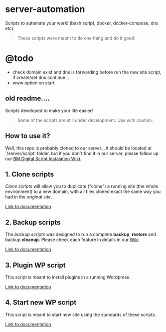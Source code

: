 # server-automation
Scripts to automate your work! (bash script, docker, docker-compose, dns etc)

> These scripts were meant to do one thing and do it good!

# @todo

- check domain exist and dns is forwarding before run the new site script, if create/set dns continue...
- www option on start



## old readme....

Scripts developed to make your life easier!

> Some of the scripts are still under development. Use with caution.

## How to use it?

Well, this repo is probably cloned to our server... it should be located at `/server/script' folder, but if you don´t find it in our server, please follow up our [BM Digital Script Instalation Wiki](../wikis/Initial-Setup).

## 1. Clone scripts

_Clone scripts_ will allow you to duplicate ("clone") a running site (the whole environment) to a new domain, with all files cloned exact the same way you had in the _original_ site.

[Link to documentation](./clone/README.md)

## 2. Backup scripts

The _backup scripts_ was designed to run a complete **backup**, **restore** and backup **cleanup**. Please check each feature in details in our [Wiki](../wikis/scripts/backup)

[Link to documentation](./backup/README.md)

## 3. Plugin WP script

This script is meant to install plugins in a running Wordpress.

[Link to documentation](./plugin-install-wp/README.md)

## 4. Start new WP script

This script is meant to start new site using the standards of these scripts.

[Link to documentation](./start-new-wp-site/README.md)